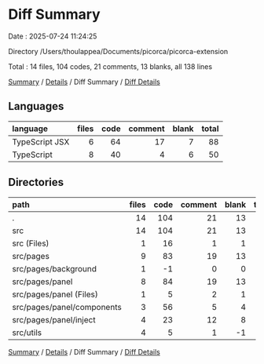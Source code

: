 # Diff Summary

Date : 2025-07-24 11:24:25

Directory /Users/thoulappea/Documents/picorca/picorca-extension

Total : 14 files,  104 codes, 21 comments, 13 blanks, all 138 lines

[Summary](results.md) / [Details](details.md) / Diff Summary / [Diff Details](diff-details.md)

## Languages
| language | files | code | comment | blank | total |
| :--- | ---: | ---: | ---: | ---: | ---: |
| TypeScript JSX | 6 | 64 | 17 | 7 | 88 |
| TypeScript | 8 | 40 | 4 | 6 | 50 |

## Directories
| path | files | code | comment | blank | total |
| :--- | ---: | ---: | ---: | ---: | ---: |
| . | 14 | 104 | 21 | 13 | 138 |
| src | 14 | 104 | 21 | 13 | 138 |
| src (Files) | 1 | 16 | 1 | 1 | 18 |
| src/pages | 9 | 83 | 19 | 13 | 115 |
| src/pages/background | 1 | -1 | 0 | 0 | -1 |
| src/pages/panel | 8 | 84 | 19 | 13 | 116 |
| src/pages/panel (Files) | 1 | 5 | 2 | 1 | 8 |
| src/pages/panel/components | 3 | 56 | 5 | 4 | 65 |
| src/pages/panel/inject | 4 | 23 | 12 | 8 | 43 |
| src/utils | 4 | 5 | 1 | -1 | 5 |

[Summary](results.md) / [Details](details.md) / Diff Summary / [Diff Details](diff-details.md)